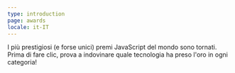 ```yaml
---
type: introduction
page: awards
locale: it-IT
---
```


I più prestigiosi (e forse unici) premi JavaScript del mondo sono tornati. Prima di fare clic, prova a indovinare quale tecnologia ha preso l'oro in ogni categoria!
